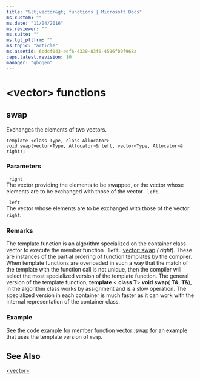 ```yaml
---
title: "&lt;vector&gt; functions | Microsoft Docs"
ms.custom: ""
ms.date: "11/04/2016"
ms.reviewer: ""
ms.suite: ""
ms.tgt_pltfrm: ""
ms.topic: "article"
ms.assetid: 6cdcf043-eef6-4330-83f0-4596fb9f968a
caps.latest.revision: 10
manager: "ghogen"
---
```

# &lt;vector&gt; functions

  
##  <a name="swap"></a>  swap  
 Exchanges the elements of two vectors.  
  
```  
template <class Type, class Allocator>  
void swap(vector<Type, Allocator>& left, vector<Type, Allocator>& right);
```  
  
### Parameters  
 ` right`  
 The vector providing the elements to be swapped, or the vector whose elements are to be exchanged with those of the vector ` left`.  
  
 ` left`  
 The vector whose elements are to be exchanged with those of the vector ` right`.  
  
### Remarks  
 The template function is an algorithm specialized on the container class vector to execute the member function ` left.` [vector::swap](../standard-library/vector-class.md) *( right*). These are instances of the partial ordering of function templates by the compiler. When template functions are overloaded in such a way that the match of the template with the function call is not unique, then the compiler will select the most specialized version of the template function. The general version of the template function, **template** \< **class T**> **void swap**( **T&**, **T&**), in the algorithm class works by assignment and is a slow operation. The specialized version in each container is much faster as it can work with the internal representation of the container class.  
  
### Example  
  See the code example for member function [vector::swap](../standard-library/vector-class.md) for an example that uses the template version of `swap`.  
  
## See Also  
 [\<vector>](../standard-library/vector.md)

